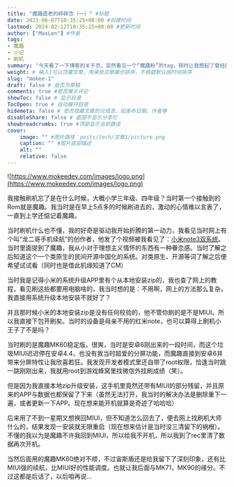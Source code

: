 ```yaml
---
title: "魔趣遗老的碎碎念（一）" #标题
date: 2023-06-07T10:35:25+08:00 #创建时间
lastmod: 2024-02-12T10:35:25+08:00 #更新时间
author: ["MaxLen"] #作者
tags: 
- 魔趣
- 小记
- 刷机
summary: "今天看了一下博客的关于页，突然看见一个“魔趣粉”的tag，顿时让我想起了曾经的刷机快乐岁月，再看今日魔趣退去，感慨万分。" #描述
weight: # 输入1可以顶置文章，用来给文章展示排序，不填就默认按时间排序
slug: "mokee-1"
draft: false # 是否为草稿
comments: true #是否展示评论
showToc: false # 显示目录
TocOpen: true # 自动展开目录
hidemeta: false # 是否隐藏文章的元信息，如发布日期、作者等
disableShare: false # 底部不显示分享栏
showbreadcrumbs: true #顶部显示当前路径
cover:
    image: "" #图片路径：posts/tech/文章1/picture.png
    caption: "" #图片底部描述
    alt: ""
    relative: false
---
```


![https://www.mokeedev.com/images/logo.png](https://www.mokeedev.com/images/logo.png)

我接触刷机忘了是在什么时候，大概小学三年级、四年级？当时第一个接触到的Rom就是魔趣。我当时是在早上5点多的时候刷进去的，激动的心情难以言表了，一直到上学还惦记着魔趣。

当时刷机什么也不懂，我的好奇是驱动我开始折腾的第一动力，我看见当时网上有个叫“龙二哥手机续航”的创作者，他发了个视频被我看见了：[小米note3双系统](https://www.blogger.com/blog/post/edit/9106266066404910729/5773678103236183077#)。当时里面提到了魔趣，我从小对于理想主义情怀的东西有一种眷恋感。当时了解之后知道这个一个类原生的民间开源中国化的系统。对类原生、开源等词了解之后便希望试试看（同时也是借此机缘知道了CM）

当时我是记得小米的系统升级APP里有个从本地安装zip的，我也查了网上的教程，看见刷这些都要用电脑啥的，我当时想的是：不用啊，网上的方法那么复杂，我直接用系统升级本地安装不就好了？

并且那时候小米的本地安装zip是没有任何校验的，他不管你刷的是不是MIUI。所以我直接下包开刷矣。当时的设备是母亲不用的红米note，也可以算得上刷机小王子了不是吗？

当时刷的是魔趣MK60稳定版，很爽，当时是安卓6刚出来的一段时间，而这个垃圾MIUI迟迟停在安卓4.4，也没有我当时超爱的分屏功能，而魔趣直接到安卓6并带来分屏特性让我欣喜若狂。我发现开发者模式里还自带了root权限，恰逢当时跳一跳刚刚出来，我就用root到游戏蜂窝里找微信外挂刷成绩（笑）。

但是因为我直接本地zip升级安装，这手机里竟然还带有MIUI的部分残留，并且原来的APP与数据也都保留了下来（虽然无法打开，我当时的解决办法是删除重下一遍，或者更新一下APP。现在想来能开机就算是奇迹了哈哈哈）

后来用了不到一星期又想换回MIUI，但不知道怎么回去了，便去网上找刷机大师什么的，结果发现一安装就无限重启（现在想来估计是当时没三清留下的祸根）。不懂的我以为是魔趣不许我回到MIUI，所以给我不开机，所以我到了rec里清了数据再次开机。

当然后面用的魔趣MK60绝对不顺，不过宙斯盾还是给我留下了深刻印象，还有比MIUI强的续航，比MIUI好的性能调度。也就让我后面与MK71，MK90的缘分。不过这都是后话了，以后咱再说...
